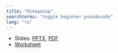 ```yaml
---
title: "Псевдокод"
searchterms: "toggle beginner pseudocode"
lang: "ru"
---
```

 <ul>
 <li class="ng-binding">Slides:
 <a href="ProgrammingLessons/beginner/Pseudocode.pptx">PPTX</a>,
 <a href="ProgrammingLessons/beginner/Pseudocode.pdf">PDF</a>
 </li>
 <li><a href="ProgrammingLessons/beginner/PseudocodeWorksheet.pdf">Worksheet</a>
 </li>

 </ul>
